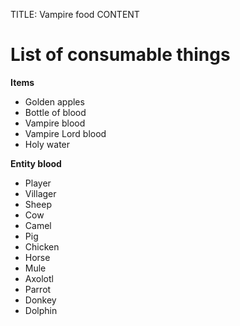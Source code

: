 TITLE: Vampire food
CONTENT
# List of consumable things

**Items**
- Golden apples
- Bottle of blood
- Vampire blood
- Vampire Lord blood
- Holy water


**Entity blood**
- Player
- Villager
- Sheep
- Cow
- Camel
- Pig
- Chicken
- Horse
- Mule
- Axolotl
- Parrot
- Donkey
- Dolphin

